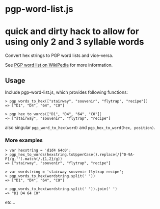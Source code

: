 # pgp-word-list.js
# quick and dirty hack to allow for using only 2 and 3 syllable words
Convert hex strings to PGP word lists and vice-versa.

See [PGP word list on WikiPedia](http://en.wikipedia.org/wiki/PGP_word_list]) for more information.


## Usage

Include pgp-word-list.js, which provides following functions:

````
> pgp_words_to_hex(["stairway", "souvenir", "flytrap", "recipe"])
=> ["D1", "D4", "64", "C0"]

> pgp_hex_to_words(["D1", "D4", "64", "C0"])
=> ["stairway", "souvenir", "flytrap", "recipe"]
````

also singular `pgp_word_to_hex(word)` and `pgp_hex_to_word(hex, position)`.

### More examples

````
> var hexstring = 'd1d4 64c0';
> pgp_hex_to_words(hexstring.toUpperCase().replace(/[^0-9A-F]/g,'').match(/.{1,2}/g))
=> ["stairway", "souvenir", "flytrap", "recipe"]

> var wordstring = 'stairway souvenir flytrap recipe';
> pgp_words_to_hex(wordstring.split(' '))
=> ["D1", "D4", "64", "C0"]

> pgp_words_to_hex(wordstring.split(' ')).join(' ')
=> "D1 D4 64 C0"
````

etc...
